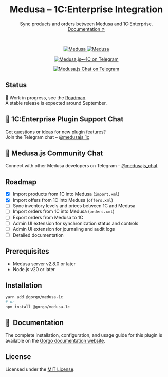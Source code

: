 <h1 align="center">
  Medusa – 1C:Enterprise Integration
</h1>

<p align="center">
  Sync products and orders between Medusa and 1C:Enterprise.
  <br/>
  <a href="https://docs.gorgojs.com/medusa-plugins/1c-enterprise">Documentation ↗</a>
</p>

<br/>

<p align="center">
  <a href="https://medusajs.com">
    <img src="https://img.shields.io/badge/Medusa-^2.8.0-blue?logo=medusa" alt="Medusa" />
  </a>
  <a href="https://medusajs.com">
    <img src="https://img.shields.io/badge/Tested_with_Medusa-v2.11.1-green?logo=checkmarx" alt="Medusa" />
  </a>
</p>

<p align="center">
  <a href="https://t.me/medusajs_1c">
    <img src="https://img.shields.io/badge/Telegram-Medusa.js⊷1C_Support_Chat-0088cc?logo=telegram&style=social" alt="Medusa.js⊷1C on Telegram" />
  </a>
</p>

<p align="center">
  <a href="https://t.me/medusajs_chat">
    <img src="https://img.shields.io/badge/Telegram-Medusa.js_Dev_Community_Chat-0088cc?logo=telegram&style=social" alt="Medusa.js Chat on Telegram" />
  </a>
</p>

## Status

🚧 Work in progress, see the [Roadmap](#roadmap).  
A stable release is expected around September.

## 💬 1C:Enterprise Plugin Support Chat

Got questions or ideas for new plugin features?  
Join the Telegram chat – [@medusajs_1c](https://t.me/medusajs_1c)

## 👥 Medusa.js Community Chat

Connect with other Medusa developers on Telegram – [@medusajs_chat](https://t.me/medusajs_chat)

## Roadmap

- [x] Import products from 1C into Medusa (`import.xml`)
- [x] Import offers from 1C into Medusa (`offers.xml`)
- [ ] Sync inventory levels and prices between 1C and Medusa
- [ ] Import orders from 1C into Medusa (`orders.xml`)
- [ ] Export orders from Medusa to 1C
- [ ] Admin UI extension for synchronization status and controls
- [ ] Admin UI extension for journaling and audit logs
- [ ] Detailed documentation

## Prerequisites

- Medusa server v2.8.0 or later
- Node.js v20 or later

## Installation

```bash
yarn add @gorgo/medusa-1c
# or
npm install @gorgo/medusa-1c
```

## 📘  Documentation

The complete installation, configuration, and usage guide for this plugin is available on the [Gorgo documentation website](https://docs.gorgojs.com/medusa-plugins/1c-enterprise).

## License

Licensed under the [MIT License](LICENSE).
